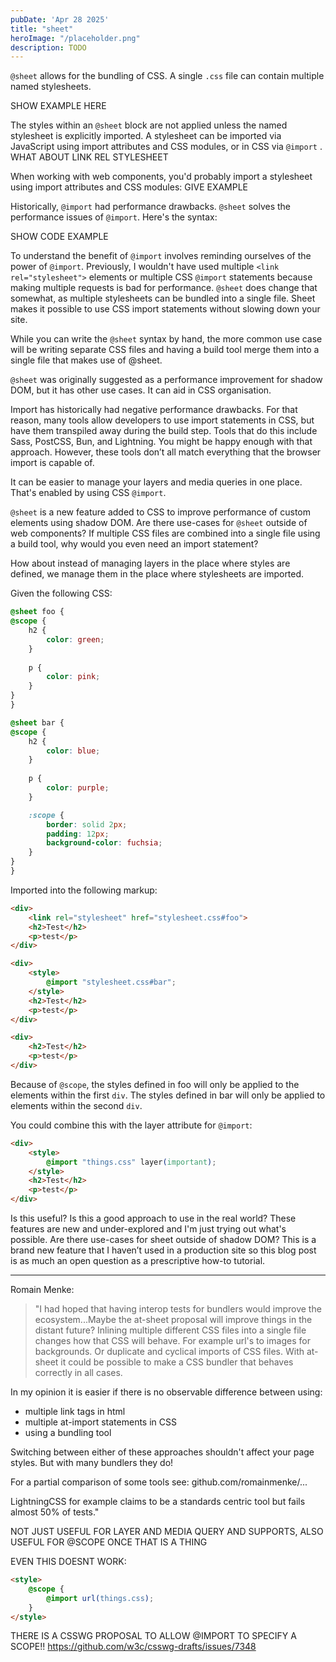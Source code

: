 ```yaml
---
pubDate: 'Apr 28 2025'
title: "sheet"
heroImage: "/placeholder.png"
description: TODO
---
```

`@sheet` allows for the bundling of CSS. A single `.css` file can contain multiple named stylesheets.

SHOW EXAMPLE HERE

The styles within an `@sheet` block are not applied unless the named stylesheet is explicitly imported. A stylesheet can be imported via JavaScript using import attributes and CSS modules, or in CSS via `@import` . WHAT ABOUT LINK REL STYLESHEET

When working with web components, you'd probably import a stylesheet using import attributes and CSS modules: GIVE EXAMPLE

Historically, `@import` had performance drawbacks. `@sheet` solves the performance issues of `@import`. Here's the syntax:

SHOW CODE EXAMPLE

To understand the benefit of `@import` involves reminding ourselves of the power of `@import`.  Previously, I wouldn't have used multiple `<link rel="stylesheet">` elements or multiple CSS `@import` statements because making multiple requests is bad for performance. `@sheet` does change that somewhat, as multiple stylesheets can be bundled into a single file.
Sheet makes it possible to use CSS import statements without slowing down your site. 

While you can write the `@sheet` syntax by hand, the more common use case will be writing separate CSS files and having a build tool merge them into a single file that makes use of @sheet.

`@sheet` was originally suggested as a performance improvement for shadow DOM, but it has other use cases. It can aid in CSS organisation.  

Import has historically had negative performance drawbacks. For that reason, many tools allow developers to use import statements in CSS, but have them transpiled away during the build step. Tools that do this include Sass, PostCSS, Bun, and Lightning. You might be happy enough with that approach. However, these tools don’t all match everything that the browser import is capable of. 

It can be easier to manage your layers and media queries in one place. That's enabled by using CSS `@import`. 

`@sheet` is a new feature added to CSS to improve performance of custom elements using shadow DOM. Are there use-cases for `@sheet` outside of web components? If multiple CSS files are combined into a single file using a build tool, why would you even need an import statement?

How about instead of managing layers in the place where styles are defined, we manage them in the place where stylesheets are imported.

Given the following CSS:

```css
@sheet foo {
@scope {
    h2 {
        color: green;
    }
    
    p {
        color: pink;
    }
}
}

@sheet bar {
@scope {
    h2 {
        color: blue;
    }
    
    p {
        color: purple;
    }

    :scope {
        border: solid 2px;
        padding: 12px;
        background-color: fuchsia;
    }
}
}
```

Imported into the following markup:

```html
<div>
    <link rel="stylesheet" href="stylesheet.css#foo">
    <h2>Test</h2>
    <p>test</p>
</div>

<div>
    <style>
        @import "stylesheet.css#bar";
    </style>
    <h2>Test</h2>
    <p>test</p>
</div>

<div>
    <h2>Test</h2>
    <p>test</p>
</div>
```

Because of `@scope`, the styles defined in foo will only be applied to the elements within the first `div`. The styles defined in bar will only be applied to elements within the second `div`.

You could combine this with the layer attribute for `@import`:

```html
<div>
    <style>
        @import "things.css" layer(important);
    </style>
    <h2>Test</h2>
    <p>test</p>
</div>
```

Is this useful? Is this a good approach to use in the real world? These features are new and under-explored and I'm just trying out what's possible.
Are there use-cases for sheet outside of shadow DOM? This is a brand new feature that I haven’t used in a production site so this blog post is as much an open question as a prescriptive how-to tutorial.

--- 

Romain Menke:

> "I had hoped that having interop tests for bundlers would improve the ecosystem...Maybe the at-sheet proposal will improve things in the distant future?
Inlining multiple different CSS files into a single file changes how that CSS will behave. For example url's to images for backgrounds. Or duplicate and cyclical imports of CSS files. With at-sheet it could be possible to make a CSS bundler that behaves correctly in all cases.

In my opinion it is easier if there is no observable difference between using:
- multiple link tags in html
- multiple at-import statements in CSS
- using a bundling tool

Switching between either of these approaches shouldn't affect your page styles. But with many bundlers they do!

For a partial comparison of some tools see: github.com/romainmenke/...

LightningCSS for example claims to be a standards centric tool but fails almost 50% of tests."

NOT JUST USEFUL FOR LAYER AND MEDIA QUERY AND SUPPORTS, ALSO USEFUL FOR @SCOPE ONCE THAT IS A THING

EVEN THIS DOESNT WORK:

```html
<style>
    @scope {
        @import url(things.css);
    }
</style>
```

THERE IS A CSSWG PROPOSAL TO ALLOW @IMPORT TO SPECIFY A SCOPE!! https://github.com/w3c/csswg-drafts/issues/7348